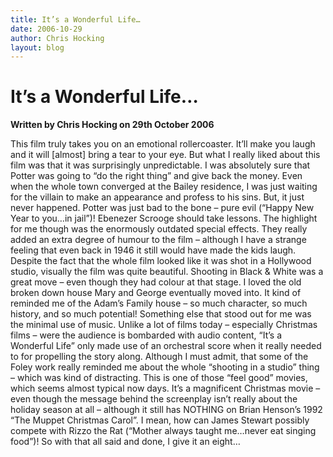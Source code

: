 ```yaml
---
title: It’s a Wonderful Life…
date: 2006-10-29
author: Chris Hocking
layout: blog
---
```

# It’s a Wonderful Life…

**Written by Chris Hocking on 29th October 2006**

This film truly takes you on an emotional rollercoaster. It’ll make you laugh and it will [almost] bring a tear to your eye. But what I really liked about this film was that it was surprisingly unpredictable. I was absolutely sure that Potter was going to “do the right thing” and give back the money. Even when the whole town converged at the Bailey residence, I was just waiting for the villain to make an appearance and profess to his sins. But, it just never happened. Potter was just bad to the bone – pure evil (“Happy New Year to you…in jail”)! Ebenezer Scrooge should take lessons. The highlight for me though was the enormously outdated special effects. They really added an extra degree of humour to the film – although I have a strange feeling that even back in 1946 it still would have made the kids laugh. Despite the fact that the whole film looked like it was shot in a Hollywood studio, visually the film was quite beautiful. Shooting in Black & White was a great move – even though they had colour at that stage. I loved the old broken down house Mary and George eventually moved into. It kind of reminded me of the Adam’s Family house – so much character, so much history, and so much potential! Something else that stood out for me was the minimal use of music. Unlike a lot of films today – especially Christmas films – were the audience is bombarded with audio content, “It’s a Wonderful Life” only made use of an orchestral score when it really needed to for propelling the story along. Although I must admit, that some of the Foley work really reminded me about the whole “shooting in a studio” thing – which was kind of distracting. This is one of those “feel good” movies, which seems almost typical now days. It’s a magnificent Christmas movie – even though the message behind the screenplay isn’t really about the holiday season at all – although it still has NOTHING on Brian Henson’s 1992 “The Muppet Christmas Carol”. I mean, how can James Stewart possibly compete with Rizzo the Rat (“Mother always taught me…never eat singing food”)! So with that all said and done, I give it an eight…